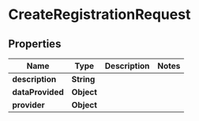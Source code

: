 
# CreateRegistrationRequest

## Properties
Name | Type | Description | Notes
------------ | ------------- | ------------- | -------------
**description** | **String** |  | 
**dataProvided** | **Object** |  | 
**provider** | **Object** |  | 



